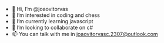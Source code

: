 - 👋 Hi, I’m @joaovitorvas
- 👀 I’m interested in coding and chess
- 🌱 I’m currently learning javascript
- 💞️ I’m looking to collaborate on c#
- 📫 You can talk with me in joaovitorvasc.2307@outlook.com

<!---
joaovitorvas/joaovitorvas is a ✨ special ✨ repository because its `README.md` (this file) appears on your GitHub profile.
You can click the Preview link to take a look at your changes.
--->
